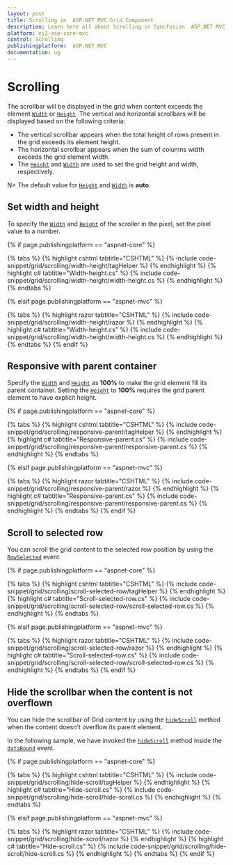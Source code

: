 ```yaml
---
layout: post
title: Scrolling in  ASP.NET MVC Grid Component
description: Learn here all about Scrolling in Syncfusion  ASP.NET MVC Grid Component of Syncfusion Essential JS 2 and more.
platform: ej2-asp-core-mvc
control: Scrolling
publishingplatform:  ASP.NET MVC
documentation: ug
---
```



# Scrolling

The scrollbar will be displayed in the grid when content exceeds the element [`Width`](https://help.syncfusion.com/cr/aspnetcore-js2/Syncfusion.EJ2.Grids.Grid.html#Syncfusion_EJ2_Grids_Grid_Width) or [`Height`](https://help.syncfusion.com/cr/aspnetcore-js2/Syncfusion.EJ2.Grids.Grid.html#Syncfusion_EJ2_Grids_Grid_Height). The vertical and horizontal scrollbars will be displayed based on the following criteria:

* The vertical scrollbar appears when the total height of rows present in the grid exceeds its element height.
* The horizontal scrollbar appears when the sum of columns width exceeds the grid element width.
* The [`Height`](https://help.syncfusion.com/cr/aspnetcore-js2/Syncfusion.EJ2.Grids.Grid.html#Syncfusion_EJ2_Grids_Grid_Height) and [`Width`](https://help.syncfusion.com/cr/aspnetcore-js2/Syncfusion.EJ2.Grids.Grid.html#Syncfusion_EJ2_Grids_Grid_Width) are used to set the grid height and width, respectively.

N> The default value for [`Height`](https://help.syncfusion.com/cr/aspnetcore-js2/Syncfusion.EJ2.Grids.Grid.html#Syncfusion_EJ2_Grids_Grid_Height) and [`Width`](https://help.syncfusion.com/cr/aspnetcore-js2/Syncfusion.EJ2.Grids.Grid.html#Syncfusion_EJ2_Grids_Grid_Width) is **auto**.

## Set width and height

To specify the [`Width`](https://help.syncfusion.com/cr/aspnetcore-js2/Syncfusion.EJ2.Grids.Grid.html#Syncfusion_EJ2_Grids_Grid_Width) and [`Height`](https://help.syncfusion.com/cr/aspnetcore-js2/Syncfusion.EJ2.Grids.Grid.html#Syncfusion_EJ2_Grids_Grid_Height) of the scroller in the pixel, set the pixel value to a number.

{% if page.publishingplatform == "aspnet-core" %}

{% tabs %}
{% highlight cshtml tabtitle="CSHTML" %}
{% include code-snippet/grid/scrolling/width-height/tagHelper %}
{% endhighlight %}
{% highlight c# tabtitle="Width-height.cs" %}
{% include code-snippet/grid/scrolling/width-height/width-height.cs %}
{% endhighlight %}
{% endtabs %}

{% elsif page.publishingplatform == "aspnet-mvc" %}

{% tabs %}
{% highlight razor tabtitle="CSHTML" %}
{% include code-snippet/grid/scrolling/width-height/razor %}
{% endhighlight %}
{% highlight c# tabtitle="Width-height.cs" %}
{% include code-snippet/grid/scrolling/width-height/width-height.cs %}
{% endhighlight %}
{% endtabs %}
{% endif %}



## Responsive with parent container

Specify the [`Width`](https://help.syncfusion.com/cr/aspnetcore-js2/Syncfusion.EJ2.Grids.Grid.html#Syncfusion_EJ2_Grids_Grid_Width) and [`Height`](https://help.syncfusion.com/cr/aspnetcore-js2/Syncfusion.EJ2.Grids.Grid.html#Syncfusion_EJ2_Grids_Grid_Height) as **100%** to make the grid element fill its parent container. Setting the [`Height`](https://help.syncfusion.com/cr/aspnetcore-js2/Syncfusion.EJ2.Grids.Grid.html#Syncfusion_EJ2_Grids_Grid_Height) to **100%** requires the grid parent element to have explicit height.

{% if page.publishingplatform == "aspnet-core" %}

{% tabs %}
{% highlight cshtml tabtitle="CSHTML" %}
{% include code-snippet/grid/scrolling/responsive-parent/tagHelper %}
{% endhighlight %}
{% highlight c# tabtitle="Responsive-parent.cs" %}
{% include code-snippet/grid/scrolling/responsive-parent/responsive-parent.cs %}
{% endhighlight %}
{% endtabs %}

{% elsif page.publishingplatform == "aspnet-mvc" %}

{% tabs %}
{% highlight razor tabtitle="CSHTML" %}
{% include code-snippet/grid/scrolling/responsive-parent/razor %}
{% endhighlight %}
{% highlight c# tabtitle="Responsive-parent.cs" %}
{% include code-snippet/grid/scrolling/responsive-parent/responsive-parent.cs %}
{% endhighlight %}
{% endtabs %}
{% endif %}



## Scroll to selected row

You can scroll the grid content to the selected row position by using the [`RowSelected`](https://help.syncfusion.com/cr/aspnetcore-js2/Syncfusion.EJ2.Grids.Grid.html#Syncfusion_EJ2_Grids_Grid_RowSelected) event.

{% if page.publishingplatform == "aspnet-core" %}

{% tabs %}
{% highlight cshtml tabtitle="CSHTML" %}
{% include code-snippet/grid/scrolling/scroll-selected-row/tagHelper %}
{% endhighlight %}
{% highlight c# tabtitle="Scroll-selected-row.cs" %}
{% include code-snippet/grid/scrolling/scroll-selected-row/scroll-selected-row.cs %}
{% endhighlight %}
{% endtabs %}

{% elsif page.publishingplatform == "aspnet-mvc" %}

{% tabs %}
{% highlight razor tabtitle="CSHTML" %}
{% include code-snippet/grid/scrolling/scroll-selected-row/razor %}
{% endhighlight %}
{% highlight c# tabtitle="Scroll-selected-row.cs" %}
{% include code-snippet/grid/scrolling/scroll-selected-row/scroll-selected-row.cs %}
{% endhighlight %}
{% endtabs %}
{% endif %}



## Hide the scrollbar when the content is not overflown

You can hide the scrollbar of Grid content by using the [`hideScroll`](https://ej2.syncfusion.com/javascript/documentation/api/grid/#hidescroll) method when the content doesn't overflow its parent element.

In the following sample, we have invoked the [`hideScroll`](https://ej2.syncfusion.com/javascript/documentation/api/grid/#hidescroll) method inside the [`dataBound`](https://help.syncfusion.com/cr/aspnetcore-js2/Syncfusion.EJ2.Grids.Grid.html#Syncfusion_EJ2_Grids_Grid_DataBound) event.

{% if page.publishingplatform == "aspnet-core" %}

{% tabs %}
{% highlight cshtml tabtitle="CSHTML" %}
{% include code-snippet/grid/scrolling/hide-scroll/tagHelper %}
{% endhighlight %}
{% highlight c# tabtitle="Hide-scroll.cs" %}
{% include code-snippet/grid/scrolling/hide-scroll/hide-scroll.cs %}
{% endhighlight %}
{% endtabs %}

{% elsif page.publishingplatform == "aspnet-mvc" %}

{% tabs %}
{% highlight razor tabtitle="CSHTML" %}
{% include code-snippet/grid/scrolling/hide-scroll/razor %}
{% endhighlight %}
{% highlight c# tabtitle="Hide-scroll.cs" %}
{% include code-snippet/grid/scrolling/hide-scroll/hide-scroll.cs %}
{% endhighlight %}
{% endtabs %}
{% endif %}



